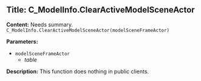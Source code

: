 ## Title: C_ModelInfo.ClearActiveModelSceneActor

**Content:**
Needs summary.
`C_ModelInfo.ClearActiveModelSceneActor(modelSceneFrameActor)`

**Parameters:**
- `modelSceneFrameActor`
  - *table*

**Description:**
This function does nothing in public clients.